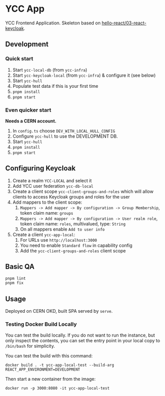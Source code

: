 # YCC App

YCC Frontend Application. Skeleton based on [hello-react/03-react-keycloak](https://github.com/LajosCseppento/hello-react/tree/main/03-react-keycloak).

## Development

### Quick start

1. Start `ycc-local-db` (from `ycc-infra`)
2. Start `ycc-keycloak-local` (from `ycc-infra`) & configure it (see below)
3. Start `ycc-hull`
4. Populate test data if this is your first time
5. `pnpm install`
6. `pnpm start`

### Even quicker start

**Needs a CERN account.**

1. In `config.ts` choose `DEV_WITH_LOCAL_HULL_CONFIG`
2. Configure `ycc-hull` to use the DEVELOPMENT DB.
3. Start `ycc-hull`
4. `pnpm install`
5. `pnpm start`

## Configuring Keycloak

1. Create a realm `YCC-LOCAL` and select it
2. Add YCC user federation `ycc-db-local`
3. Create a client scope `ycc-client-groups-and-roles` which will allow clients to access Keycloak groups and roles for the user
4. Add mappers to the client scope:
   1. `Mappers -> Add mapper -> By configuration -> Group Membership`, token claim name: `groups`
   2. `Mappers -> Add mapper -> By configuration -> User realm role`, token claim name: `roles`, multivalued, type: `String`
   3. On all mappers enable `Add to user info`
5. Create a client `ycc-app-local`:
   1. For URLs use `http://localhost:3000`
   2. You need to enable `Standard flow` in capability config
   3. Add the `ycc-client-groups-and-roles` client scope

## Basic QA

```sh
pnpm lint
pnpm fix
```

## Usage

Deployed on CERN OKD, built SPA served by `serve`.

### Testing Docker Build Locally

You can test the build locally. If you do not want to run the instance, but only inspect the contents, you can set the entry point in your local copy to `/bin/bash` for simplicity.

You can test the build with this command:

`docker build . -t ycc-app-local-test --build-arg REACT_APP_ENVIRONMENT=DEVELOPMENT`

Then start a new container from the image:

`docker run -p 3000:8080 -it ycc-app-local-test`
